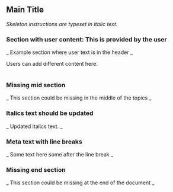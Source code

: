 ## Main Title

_Skeleton instructions are typeset in italic text._

### Section with user content: This is provided by the user

_ Example section where user text is in the header _

Users can add different content here.
<table>
</table>

### Missing mid section

_ This section could be missing in the middle of the topics _

### Italics text should be updated

_ Updated italics text. _

### Meta text with line breaks

_ Some text here
some after the line break _

### Missing end section

_ This section could be missing at the end of the document _
